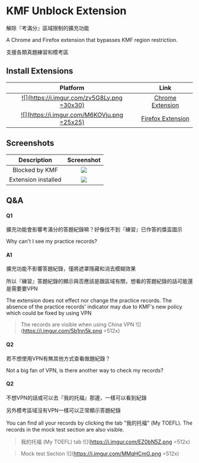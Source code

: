 # KMF Unblock Extension

解除『考滿分』區域限制的擴充功能

A Chrome and Firefox extension that bypasses KMF region restriction.

支援各類真題練習和模考區

## Install Extensions

|Platform|Link|
|:-:|:-:|
|[![](https://i.imgur.com/zv5G8Ly.png =30x30)](https://chrome.google.com/webstore/detail/kmf-unblock/jlbknbfjajehjmfjegefddgegipadonb)| [Chrome Extension](https://chrome.google.com/webstore/detail/kmf-unblock/jlbknbfjajehjmfjegefddgegipadonb)|
|[![](https://i.imgur.com/M6KOVju.png =25x25)](https://addons.mozilla.org/en-GB/firefox/addon/kmf-unblock/)| [Firefox Extension](https://addons.mozilla.org/en-GB/firefox/addon/kmf-unblock/)|

## Screenshots

|Description|Screenshot|
|:-:|:-:|
|Blocked by KMF|![](https://i.imgur.com/dCHMA7H.png)|
|Extension installed|![](https://i.imgur.com/pM1F5w8.png)|

## Q&A

#### Q1 
擴充功能會影響考滿分的答題紀錄嘛？好像找不到『練習』已作答的獎盃圖示 

Why can't I see my practice records?

#### A1
擴充功能不影響答題紀錄，僅將遮罩隱藏和消去模糊效果

所以『練習』答題紀錄的顯示與否應該是跟區域有關，想看的答題紀錄的話可能還是需要要VPN

The extension does not effect nor change the practice records. The absence of the practice records' indicator may due to KMF's new policy which could be fixed by using VPN 

> The records are visible when using China VPN
> ![](https://i.imgur.com/5b1nn5k.png =512x) 

#### Q2
若不想使用VPN有無其他方式查看做題紀錄？

Not a big fan of VPN, is there another way to check my records?

#### Q2

不想VPN的話或可以去『我的托福』那邊，一樣可以看到紀錄

另外模考區域沒有VPN一樣可以正常顯示答題紀錄

You can find all your records by clicking the tab "我的托福" (My TOEFL). The records in the mock test section are also visible.

> 我的托福 (My TOEFL) tab
![](https://i.imgur.com/EZ0bN5Z.png =512x)

> Mock test Section
![](https://i.imgur.com/MMqHCmG.png =512x)








